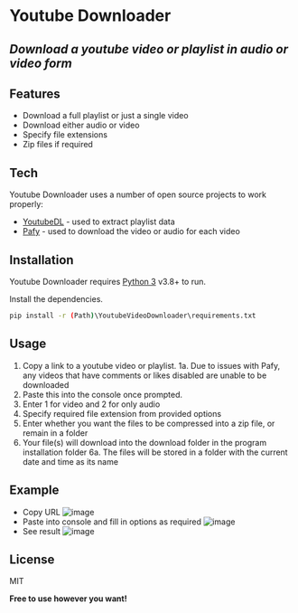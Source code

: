 # Youtube Downloader
## _Download a youtube video or playlist in audio or video form_


## Features

- Download a full playlist or just a single video
- Download either audio or video
- Specify file extensions
- Zip files if required


## Tech

Youtube Downloader uses a number of open source projects to work properly:

- [YoutubeDL] - used to extract playlist data
- [Pafy] - used to download the video or audio for each video

## Installation

Youtube Downloader requires [Python 3](https://www.python.org/downloads//) v3.8+ to run.

Install the dependencies.

```sh
pip install -r (Path)\YoutubeVideoDownloader\requirements.txt
```

## Usage

  1. Copy a link to a youtube video or playlist.
    1a. Due to issues with Pafy, any videos that have comments or likes disabled are unable to be downloaded
  2. Paste this into the console once prompted.
  3. Enter 1 for video and 2 for only audio
  4. Specify required file extension from provided options
  5. Enter whether you want the files to be compressed into a zip file, or remain in a folder
  6. Your file(s) will download into the download folder in the program installation folder
    6a. The files will be stored in a folder with the current date and time as its name

## Example
- Copy URL
![image](https://user-images.githubusercontent.com/79090791/124382145-d5dea500-dcbd-11eb-9c3f-6e6f975f3a8c.png)
- Paste into console and fill in options as required
![image](https://user-images.githubusercontent.com/79090791/124382312-a4b2a480-dcbe-11eb-8eb3-f46a94791d31.png)
- See result
![image](https://user-images.githubusercontent.com/79090791/124382371-feb36a00-dcbe-11eb-91c5-886d494630bf.png)

## License

MIT

**Free to use however you want!**


   [YoutubeDL]: <https://github.com/ytdl-org/youtube-dl>
   [Pafy]: <https://github.com/mps-youtube/pafy>
   

